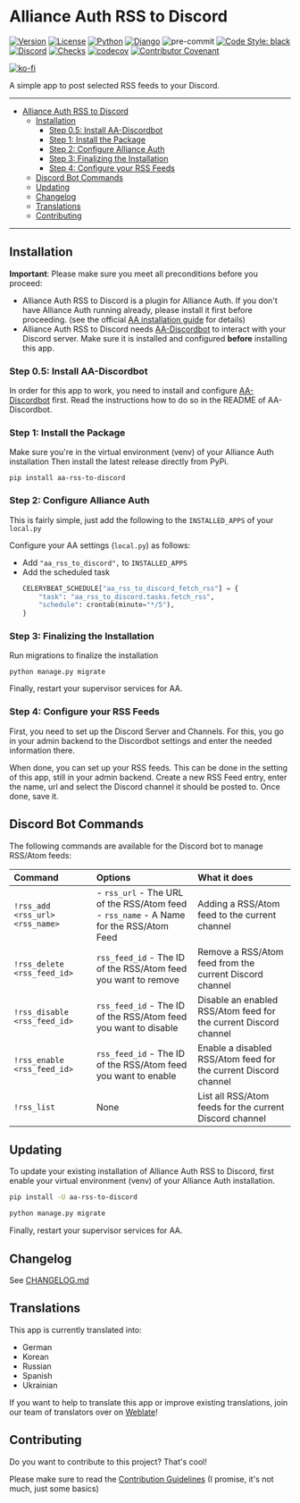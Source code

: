 # Alliance Auth RSS to Discord<a name="alliance-auth-rss-to-discord"></a>

[![Version](https://img.shields.io/pypi/v/aa-rss-to-discord?label=release)](https://pypi.org/project/aa-rss-to-discord/)
[![License](https://img.shields.io/github/license/ppfeufer/aa-rss-to-discord)](https://github.com/ppfeufer/aa-rss-to-discord/blob/master/LICENSE)
[![Python](https://img.shields.io/pypi/pyversions/aa-rss-to-discord)](https://pypi.org/project/aa-rss-to-discord/)
[![Django](https://img.shields.io/pypi/djversions/aa-rss-to-discord?label=django)](https://pypi.org/project/aa-rss-to-discord/)
![pre-commit](https://img.shields.io/badge/pre--commit-enabled-brightgreen?logo=pre-commit&logoColor=white)
[![Code Style: black](https://img.shields.io/badge/code%20style-black-000000.svg)](http://black.readthedocs.io/en/latest/)
[![Discord](https://img.shields.io/discord/790364535294132234?label=discord)](https://discord.gg/zmh52wnfvM)
[![Checks](https://github.com/ppfeufer/aa-rss-to-discord/actions/workflows/automated-checks.yml/badge.svg)](https://github.com/ppfeufer/aa-rss-to-discord/actions/workflows/automated-checks.yml)
[![codecov](https://codecov.io/gh/ppfeufer/aa-rss-to-discord/branch/master/graph/badge.svg?token=LVEQ6W55ZB)](https://codecov.io/gh/ppfeufer/aa-rss-to-discord)
[![Contributor Covenant](https://img.shields.io/badge/Contributor%20Covenant-2.1-4baaaa.svg)](https://github.com/ppfeufer/aa-rss-to-discord/blob/master/CODE_OF_CONDUCT.md)

[![ko-fi](https://ko-fi.com/img/githubbutton_sm.svg)](https://ko-fi.com/N4N8CL1BY)

A simple app to post selected RSS feeds to your Discord.

______________________________________________________________________

<!-- mdformat-toc start --slug=github --maxlevel=6 --minlevel=1 -->

- [Alliance Auth RSS to Discord](#alliance-auth-rss-to-discord)
  - [Installation](#installation)
    - [Step 0.5: Install AA-Discordbot](#step-05-install-aa-discordbot)
    - [Step 1: Install the Package](#step-1-install-the-package)
    - [Step 2: Configure Alliance Auth](#step-2-configure-alliance-auth)
    - [Step 3: Finalizing the Installation](#step-3-finalizing-the-installation)
    - [Step 4: Configure your RSS Feeds](#step-4-configure-your-rss-feeds)
  - [Discord Bot Commands](#discord-bot-commands)
  - [Updating](#updating)
  - [Changelog](#changelog)
  - [Translations](#translations)
  - [Contributing](#contributing)

<!-- mdformat-toc end -->

______________________________________________________________________

## Installation<a name="installation"></a>

**Important**: Please make sure you meet all preconditions before you proceed:

- Alliance Auth RSS to Discord is a plugin for Alliance Auth. If you don't have Alliance Auth running
  already, please install it first before proceeding. (see the official
  [AA installation guide](https://allianceauth.readthedocs.io/en/latest/installation/allianceauth.html) for details)
- Alliance Auth RSS to Discord needs [AA-Discordbot](https://github.com/pvyParts/allianceauth-discordbot)
  to interact with your Discord server. Make sure it is installed and configured
  **before** installing this app.

### Step 0.5: Install AA-Discordbot<a name="step-05-install-aa-discordbot"></a>

In order for this app to work, you need to install and configure
[AA-Discordbot](https://github.com/pvyParts/allianceauth-discordbot) first. Read the
instructions how to do so in the README of AA-Discordbot.

### Step 1: Install the Package<a name="step-1-install-the-package"></a>

Make sure you're in the virtual environment (venv) of your Alliance Auth
installation Then install the latest release directly from PyPi.

```shell
pip install aa-rss-to-discord
```

### Step 2: Configure Alliance Auth<a name="step-2-configure-alliance-auth"></a>

This is fairly simple, just add the following to the `INSTALLED_APPS` of your `local.py`

Configure your AA settings (`local.py`) as follows:

- Add `"aa_rss_to_discord",` to `INSTALLED_APPS`
- Add the scheduled task
  ```python
  CELERYBEAT_SCHEDULE["aa_rss_to_discord_fetch_rss"] = {
      "task": "aa_rss_to_discord.tasks.fetch_rss",
      "schedule": crontab(minute="*/5"),
  }
  ```

### Step 3: Finalizing the Installation<a name="step-3-finalizing-the-installation"></a>

Run migrations to finalize the installation

```shell
python manage.py migrate
```

Finally, restart your supervisor services for AA.

### Step 4: Configure your RSS Feeds<a name="step-4-configure-your-rss-feeds"></a>

First, you need to set up the Discord Server and Channels. For this, you go in your
admin backend to the Discordbot settings and enter the needed information there.

When done, you can set up your RSS feeds. This can be done in the setting of this
app, still in your admin backend. Create a new RSS Feed entry, enter the name, url
and select the Discord channel it should be posted to. Once done, save it.

## Discord Bot Commands<a name="discord-bot-commands"></a>

The following commands are available for the Discord bot to manage RSS/Atom feeds:

| Command                         | Options                                                                                   | What it does                                                     |
| :------------------------------ | :---------------------------------------------------------------------------------------- | :--------------------------------------------------------------- |
| `!rss_add <rss_url> <rss_name>` | - `rss_url` - The URL of the RSS/Atom feed<br>- `rss_name` - A Name for the RSS/Atom Feed | Adding a RSS/Atom feed to the current channel                    |
| `!rss_delete <rss_feed_id>`     | `rss_feed_id` - The ID of the RSS/Atom feed you want to remove                            | Remove a RSS/Atom feed from the current Discord channel          |
| `!rss_disable <rss_feed_id>`    | `rss_feed_id` - The ID of the RSS/Atom feed you want to disable                           | Disable an enabled RSS/Atom feed for the current Discord channel |
| `!rss_enable <rss_feed_id>`     | `rss_feed_id` - The ID of the RSS/Atom feed you want to enable                            | Enable a disabled RSS/Atom feed for the current Discord channel  |
| `!rss_list`                     | None                                                                                      | List all RSS/Atom feeds for the current Discord channel          |

## Updating<a name="updating"></a>

To update your existing installation of Alliance Auth RSS to Discord, first enable your
virtual environment (venv) of your Alliance Auth installation.

```bash
pip install -U aa-rss-to-discord

python manage.py migrate
```

Finally, restart your supervisor services for AA.

## Changelog<a name="changelog"></a>

See [CHANGELOG.md]

## Translations<a name="translations"></a>

This app is currently translated into:

- German
- Korean
- Russian
- Spanish
- Ukrainian

If you want to help to translate this app or improve existing translations, join
our team of translators over on [Weblate][weblate engage]!

## Contributing<a name="contributing"></a>

Do you want to contribute to this project? That's cool!

Please make sure to read the [Contribution Guidelines]
(I promise, it's not much, just some basics)

<!-- Links -->

[changelog.md]: https://github.com/ppfeufer/aa-rss-to-discord/blob/master/CHANGELOG.md "Changelog"
[contribution guidelines]: https://github.com/ppfeufer/aa-rss-to-discord/blob/master/CONTRIBUTING.md "Contribution Guidelines"
[weblate engage]: https://weblate.ppfeufer.de/engage/alliance-auth-apps/ "Weblate Translations"
